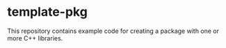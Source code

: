 template-pkg
============

This repository contains example code for creating a package with one or more C++ libraries.
